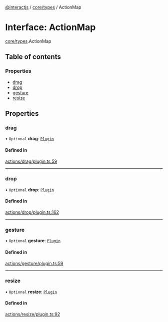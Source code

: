 [@interactjs](../README.md) / [core/types](../modules/core_types.md) / ActionMap

# Interface: ActionMap

[core/types](../modules/core_types.md).ActionMap

## Table of contents

### Properties

- [drag](core_types.ActionMap.md#drag)
- [drop](core_types.ActionMap.md#drop)
- [gesture](core_types.ActionMap.md#gesture)
- [resize](core_types.ActionMap.md#resize)

## Properties

### drag

• `Optional` **drag**: [`Plugin`](core_scope.Plugin.md)

#### Defined in

[actions/drag/plugin.ts:59](https://github.com/Mu-L/interact.js/blob/d3d47461/packages/@interactjs/actions/drag/plugin.ts#L59)

___

### drop

• `Optional` **drop**: [`Plugin`](core_scope.Plugin.md)

#### Defined in

[actions/drop/plugin.ts:162](https://github.com/Mu-L/interact.js/blob/d3d47461/packages/@interactjs/actions/drop/plugin.ts#L162)

___

### gesture

• `Optional` **gesture**: [`Plugin`](core_scope.Plugin.md)

#### Defined in

[actions/gesture/plugin.ts:59](https://github.com/Mu-L/interact.js/blob/d3d47461/packages/@interactjs/actions/gesture/plugin.ts#L59)

___

### resize

• `Optional` **resize**: [`Plugin`](core_scope.Plugin.md)

#### Defined in

[actions/resize/plugin.ts:92](https://github.com/Mu-L/interact.js/blob/d3d47461/packages/@interactjs/actions/resize/plugin.ts#L92)
